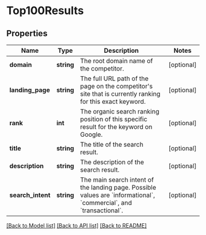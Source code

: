 # Top100Results

## Properties
Name | Type | Description | Notes
------------ | ------------- | ------------- | -------------
**domain** | **string** | The root domain name of the competitor. | [optional] 
**landing_page** | **string** | The full URL path of the page on the competitor&#x27;s site that is currently ranking for this exact keyword. | [optional] 
**rank** | **int** | The organic search ranking position of this specific result for the keyword on Google. | [optional] 
**title** | **string** | The title of the search result. | [optional] 
**description** | **string** | The description of the search result. | [optional] 
**search_intent** | **string** | The main search intent of the landing page. Possible values are &#x60;informational&#x60;, &#x60;commercial&#x60;, and &#x60;transactional&#x60;. | [optional] 

[[Back to Model list]](../../README.md#documentation-for-models) [[Back to API list]](../../README.md#documentation-for-api-endpoints) [[Back to README]](../../README.md)

